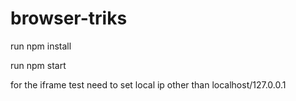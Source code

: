 # browser-triks

run npm install

run npm start


for the iframe test need to set local ip other than localhost/127.0.0.1

